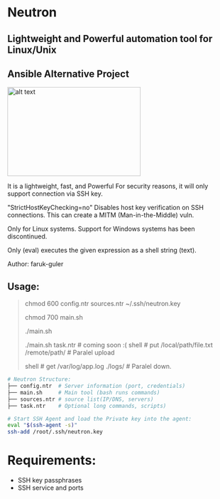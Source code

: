 # Neutron
## Lightweight and Powerful automation tool for Linux/Unix
## Ansible Alternative Project
<img src="https://farukguler.com/assets/img/neutron.png" alt="alt text" width="300" height="200">

It is a lightweight, fast, and Powerful For security reasons, it will only support connection via SSH key.

"StrictHostKeyChecking=no"
Disables host key verification on SSH connections. This can create a MITM (Man-in-the-Middle) vuln.

Only for Linux systems. Support for Windows systems has been discontinued.

Only (eval) executes the given expression as a shell string (text).

Author: faruk-guler
## Usage:
> chmod 600 config.ntr sources.ntr ~/.ssh/neutron.key
>
> chmod 700 main.sh
> 
> ./main.sh
> 
> ./main.sh task.ntr # coming soon :(
> shell # put /local/path/file.txt /remote/path/  # Paralel upload
> 
> shell # get /var/log/app.log ./logs/  # Paralel down.
~~~sh
# Neutron Structure:
├── config.ntr  # Server information (port, credentials)
├── main.sh     # Main tool (bash runs commands)
├── sources.ntr # source list(IP/DNS, servers)
├── task.ntr    # Optional long commands, scripts)
~~~
~~~sh
# Start SSH Agent and load the Private key into the agent:
eval "$(ssh-agent -s)"
ssh-add /root/.ssh/neutron.key
~~~

# Requirements:
- SSH key passphrases
- SSH service and ports


